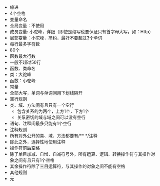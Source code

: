 * 缩进
 * 4个空格
* 变量命名
 * 全局变量：不使用
 * 成员变量: 小驼峰，详细（即使是缩写也要保证只有首字母大写，如：Http）
 * 局部变量：小驼峰，简约，最好不要超过3个单词
* 每行最多字符数
 * 80个
* 函数最大行数
 * 一般不超过50行
* 函数、类命名
 * 类：大驼峰
 * 函数：小驼峰
* 常量
 * 全部大写，单词与单词间用下划线隔开
* 空行规则
 * 类、域、方法间有且只有一个空行
   * 包含关系的为两个，上方1个，下方1个
   * 关系密切的域与域之间可以没有空行
 * 语句、注释间最多只能有1个空行
* 注释规则
 * 所有对外公开的类、域、方法都要有/** */注释
 * 除此之外，选择性地使用注释
* 操作符前后空格
 * 除了单目加减、自增、自减符号外，所有运算、逻辑、转换操作符与其操作对象之间有且只有1个空格
 * 其余操作符除了三目运算符，与其操作的对象之间不能有空格
* 其他规则
 * 无

